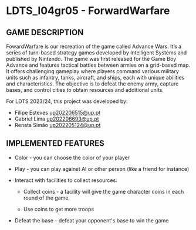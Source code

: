 # LDTS_l04gr05 - ForwardWarfare

## GAME DESCRIPTION

FowardWarfare is our recreation of the game called Advance Wars. It’s a series of turn-based strategy games developed by Intelligent Systems and published by Nintendo. The game was first released for the Game Boy Advance and features tactical battles between armies on a grid-based map. It offers challenging gameplay where players command various military units such as infantry, tanks, aircraft, and ships, each with unique abilities and characteristics. The objective is to defeat the enemy army, capture bases, and control cities to obtain resources and additional units. 

For LDTS 2023/24, this project was developed by:
- Filipe Esteves up202206515@up.pt
- Gabriel Lima up202206693@up.pt
- Renata Simão up202205124@up.pt


## IMPLEMENTED FEATURES

- Color - you can choose the color of your player

- Play  - you can play against AI or other person (like a friend for instance)

- Interact with facilities to collect resources:

  - Collect coins - a facility will give the game character coins in each round of the game.

  - Use coins to get more troops 

- Defeat the base - defeat your opponent's base to win the game
